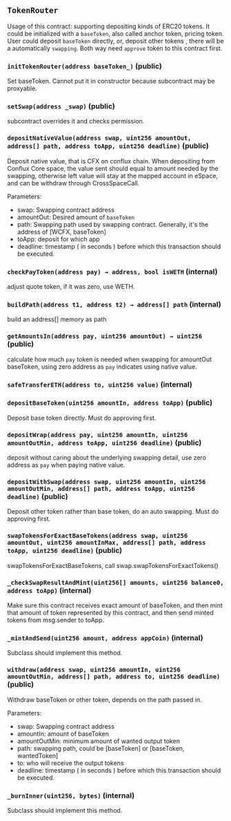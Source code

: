 ## `TokenRouter`

Usage of this contract: supporting depositing kinds of ERC20 tokens.
It could be initialized with a `baseToken`, also called anchor token, pricing token.
User could deposit `baseToken` directly, or, deposit other tokens , there will be a automatically `swapping`.
Both way need `approve` token to this contract first.




### `initTokenRouter(address baseToken_)` (public)

Set baseToken. Cannot put it in constructor because subcontract may be proxyable.



### `setSwap(address _swap)` (public)

subcontract overrides it and checks permission.



### `depositNativeValue(address swap, uint256 amountOut, address[] path, address toApp, uint256 deadline)` (public)

Deposit native value, that is CFX on conflux chain.
When depositing from Conflux Core space, the value sent should equal to amount needed by the swapping,
otherwise left value will stay at the mapped account in eSpace, and can be withdraw through CrossSpaceCall.

Parameters:
- swap: Swapping contract address
- amountOut: Desired amount of `baseToken`
- path: Swapping path used by swapping contract. Generally, it's the address of [WCFX, baseToken]
- toApp: deposit for which app
- deadline: timestamp ( in seconds ) before which this transaction should be executed.



### `checkPayToken(address pay) → address, bool isWETH` (internal)

adjust quote token, if it was zero, use WETH.



### `buildPath(address t1, address t2) → address[] path` (internal)

build an address[] memory as path



### `getAmountsIn(address pay, uint256 amountOut) → uint256` (public)

calculate how much `pay` token is needed when swapping for amountOut baseToken,
using zero address as `pay` indicates using native value.



### `safeTransferETH(address to, uint256 value)` (internal)





### `depositBaseToken(uint256 amountIn, address toApp)` (public)

Deposit base token directly. Must do approving first.



### `depositWrap(address pay, uint256 amountIn, uint256 amountOutMin, address toApp, uint256 deadline)` (public)

deposit without caring about the underlying swapping detail,
use zero address as `pay` when paying native value.



### `depositWithSwap(address swap, uint256 amountIn, uint256 amountOutMin, address[] path, address toApp, uint256 deadline)` (public)

Deposit other token rather than base token, do an auto swapping. Must do approving first.



### `swapTokensForExactBaseTokens(address swap, uint256 amountOut, uint256 amountInMax, address[] path, address toApp, uint256 deadline)` (public)

swapTokensForExactBaseTokens, call swap.swapTokensForExactTokens()



### `_checkSwapResultAndMint(uint256[] amounts, uint256 balance0, address toApp)` (internal)

Make sure this contract receives exact amount of baseToken,
 and then mint that amount of token represented by this contract,
 and then send minted tokens from msg.sender to toApp.



### `_mintAndSend(uint256 amount, address appCoin)` (internal)

Subclass should implement this method.



### `withdraw(address swap, uint256 amountIn, uint256 amountOutMin, address[] path, address to, uint256 deadline)` (public)

Withdraw baseToken or other token, depends on the path passed in.

Parameters:
- swap: Swapping contract address
- amountIn: amount of baseToken
- amountOutMin: minimum amount of wanted output token
- path: swapping path, could be [baseToken] or [baseToken, wantedToken]
- to: who will receive the output tokens
- deadline: timestamp ( in seconds ) before which this transaction should be executed.



### `_burnInner(uint256, bytes)` (internal)

Subclass should implement this method.






